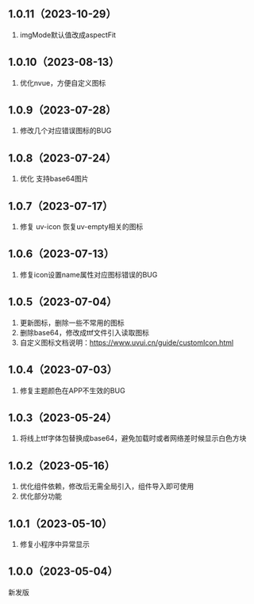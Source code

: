 ## 1.0.11（2023-10-29）
1. imgMode默认值改成aspectFit
## 1.0.10（2023-08-13）
1. 优化nvue，方便自定义图标
## 1.0.9（2023-07-28）
1. 修改几个对应错误图标的BUG
## 1.0.8（2023-07-24）
1. 优化 支持base64图片
## 1.0.7（2023-07-17）
1. 修复  uv-icon 恢复uv-empty相关的图标
## 1.0.6（2023-07-13）
1. 修复icon设置name属性对应图标错误的BUG
## 1.0.5（2023-07-04）
1. 更新图标，删除一些不常用的图标
2. 删除base64，修改成ttf文件引入读取图标
3. 自定义图标文档说明：https://www.uvui.cn/guide/customIcon.html
## 1.0.4（2023-07-03）
1. 修复主题颜色在APP不生效的BUG
## 1.0.3（2023-05-24）
1. 将线上ttf字体包替换成base64，避免加载时或者网络差时候显示白色方块
## 1.0.2（2023-05-16）
1. 优化组件依赖，修改后无需全局引入，组件导入即可使用
2. 优化部分功能
## 1.0.1（2023-05-10）
1. 修复小程序中异常显示
## 1.0.0（2023-05-04）
新发版
